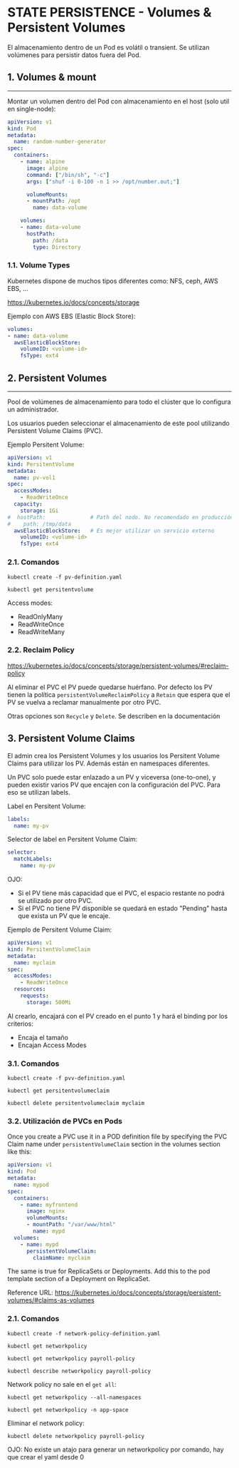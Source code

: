 # STATE PERSISTENCE - Volumes & Persistent Volumes

El almacenamiento dentro de un Pod es volátil o transient. Se utilizan volúmenes para persistir datos fuera del Pod.

## **1. Volumes & mount**
---

Montar un volumen dentro del Pod con almacenamiento en el host (solo util en single-node):

```yaml
apiVersion: v1
kind: Pod
metadata:
  name: random-number-generator
spec:
  containers:
    - name: alpine
      image: alpine
      command: ["/bin/sh", "-c"]
      args: ["shuf -i 0-100 -n 1 >> /opt/number.out;"]

      volumeMounts:
      - mountPath: /opt
        name: data-volume

    volumes:
    - name: data-volume
      hostPath:
        path: /data
        type: Directory
```

### **1.1. Volume Types**

Kubernetes dispone de muchos tipos diferentes como: NFS, ceph, AWS EBS, ...

https://kubernetes.io/docs/concepts/storage

Ejemplo con AWS EBS (Elastic Block Store):
```yaml
volumes:
- name: data-volume
  awsElasticBlockStore:
    volumeID: <volume-id>
    fsType: ext4
```

## **2. Persistent Volumes**
---

Pool de volúmenes de almacenamiento para todo el clúster que lo configura un administrador.

Los usuarios pueden seleccionar el almacenamiento de este pool utilizando Persistent Volume Claims (PVC).

Ejemplo Persitent Volume:
```yaml
apiVersion: v1
kind: PersitentVolume
metadata:
  name: pv-vol1
spec:
  accessModes:
    - ReadWriteOnce
  capacity:
    storage: 1Gi
#  hostPath:              # Path del nodo. No recomendado en producción
#    path: /tmp/data
  awsElasticBlockStore:   # Es mejor utilizar un servicio externo
    volumeID: <volume-id>
    fsType: ext4

```

### **2.1. Comandos**

`kubectl create -f pv-definition.yaml`

`kubectl get persitentvolume`

Access modes:
* ReadOnlyMany
* ReadWriteOnce
* ReadWriteMany

### **2.2. Reclaim Policy**

https://kubernetes.io/docs/concepts/storage/persistent-volumes/#reclaim-policy

Al eliminar el PVC el PV puede quedarse huérfano. Por defecto los PV tienen la política `persistentVolumeReclaimPolicy` a `Retain` que espera que el PV se vuelva a reclamar manualmente por otro PVC.

Otras opciones son `Recycle` y `Delete`. Se describen en la documentación

## **3. Persistent Volume Claims**

El admin crea los Persistent Volumes y los usuarios los Persitent Volume Claims para utilizar los PV. Además están en namespaces diferentes.

Un PVC solo puede estar enlazado a un PV y viceversa (one-to-one), y pueden existir varios PV que encajen con la configuración del PVC. Para eso se utilizan labels.

Label en Persitent Volume:
```yaml
labels:
  name: my-pv
```

Selector de label en Persitent Volume Claim:
```yaml
selector:
  matchLabels:
    name: my-pv
```

OJO: 
* Si el PV tiene más capacidad que el PVC, el espacio restante no podrá se utilizado por otro PVC.
* Si el PVC no tiene PV disponible se quedará en estado "Pending" hasta que exista un PV que le encaje.

Ejemplo de Persitent Volume Claim:
```yaml
apiVersion: v1
kind: PersitentVolumeClaim
metadata:
  name: myclaim
spec:
  accessModes:
    - ReadWriteOnce
  resources:
    requests:
      storage: 500Mi
```

Al crearlo, encajará con el PV creado en el punto 1 y hará el binding por los criterios:
* Encaja el tamaño
* Encajan Access Modes

### **3.1. Comandos**

`kubectl create -f pvv-definition.yaml`

`kubectl get persitentvolumeclaim`

`kubectl delete persitentvolumeclaim myclaim`

### **3.2. Utilización de PVCs en Pods**

Once you create a PVC use it in a POD definition file by specifying the PVC Claim name under `persistentVolumeClaim` section in the volumes section like this:

```yaml
apiVersion: v1
kind: Pod
metadata:
  name: mypod
spec:
  containers:
    - name: myfrontend
      image: nginx
      volumeMounts:
      - mountPath: "/var/www/html"
        name: mypd
  volumes:
    - name: mypd
      persistentVolumeClaim:
        claimName: myclaim
```

The same is true for ReplicaSets or Deployments. Add this to the pod template section of a Deployment on ReplicaSet.

Reference URL: https://kubernetes.io/docs/concepts/storage/persistent-volumes/#claims-as-volumes



### **2.1. Comandos**

`kubectl create -f network-policy-definition.yaml`

`kubectl get networkpolicy`

`kubectl get networkpolicy payroll-policy`

`kubectl describe networkpolicy payroll-policy`

Network policy no sale en el `get all`:

`kubectl get networkpolicy --all-namespaces`

`kubectl get networkpolicy -n app-space`

Eliminar el network policy:

`kubectl delete networkpolicy payroll-policy`

OJO: No existe un atajo para generar un networkpolicy por comando, hay que crear el yaml desde 0


